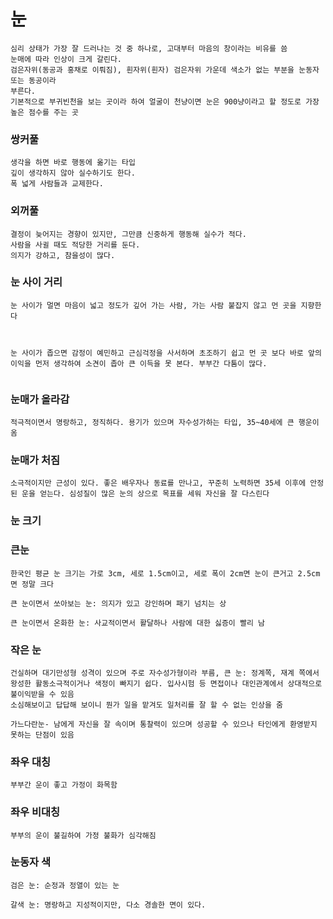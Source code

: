# 눈

```
심리 상태가 가장 잘 드러나는 것 중 하나로, 고대부터 마음의 창이라는 비유를 씀
눈매에 따라 인상이 크게 갈린다.
검은자위(동공과 홍채로 이뤄짐), 흰자위(흰자) 검은자위 가운데 색소가 없는 부분을 눈동자 또는 동공이라 
부른다.
기본적으로 부귀빈천을 보는 곳이라 하여 얼굴이 천냥이면 눈은 900냥이라고 할 정도로 가장 높은 점수를 주는 곳
```





### 쌍커풀

```
생각을 하면 바로 행동에 옮기는 타입 
깊이 생각하지 않아 실수하기도 한다. 
폭 넓게 사람들과 교제한다.
```



### 외꺼풀

```
결정이 늦어지는 경향이 있지만, 그만큼 신중하게 행동해 실수가 적다. 
사람을 사귈 때도 적당한 거리를 둔다. 
의지가 강하고, 참을성이 많다.
```





### 눈 사이 거리

```
눈 사이가 멀면 마음이 넓고 정도가 깊어 가는 사람, 가는 사람 붙잡지 않고 먼 곳을 지향한다



눈 사이가 좁으면 감정이 예민하고 근심걱정을 사서하며 초조하기 쉽고 먼 곳 보다 바로 앞의 이익을 먼저 생각하여 소견이 좁아 큰 이득을 못 본다. 부부간 다툼이 많다.


```



### 눈매가 올라감

```
적극적이면서 명랑하고, 정직하다. 용기가 있으며 자수성가하는 타입, 35~40세에 큰 행운이옴
```



### 눈매가 처짐

```
소극적이지만 근성이 있다. 좋은 배우자나 동료를 만나고, 꾸준히 노력하면 35세 이후에 안정된 운을 얻는다. 심성질이 많은 눈의 상으로 목표를 세워 자신을 잘 다스린다
```



### 눈 크기



### 큰눈

``` 눈 크기
한국인 평균 눈 크기는 가로 3cm, 세로 1.5cm이고, 세로 폭이 2cm면 눈이 큰거고 2.5cm면 정말 크다

큰 눈이면서 쏘아보는 눈: 의지가 있고 강인하며 패기 넘치는 상

큰 눈이면서 온화한 눈: 사교적이면서 활달하나 사람에 대한 싫증이 빨리 남
```

### 작은 눈

```
건실하며 대기만성형 성격이 있으며 주로 자수성가형이라 부름, 큰 눈: 정계쪽, 재계 쪽에서 왕성한 활동소극적이거나 색정이 빠지기 쉽다. 입사시험 등 면접이나 대인관계에서 상대적으로 불이익받을 수 있음
소심해보이고 답답해 보이니 뭔가 일을 맡겨도 일처리를 잘 할 수 없는 인상을 줌

가느다란눈- 남에게 자신을 잘 속이며 통찰력이 있으며 성공할 수 있으나 타인에게 환영받지 못하는 단점이 있음
```



### 좌우 대칭

```
부부간 운이 좋고 가정이 화목함
```



### 좌우 비대칭

```
부부의 운이 불길하여 가정 불화가 심각해짐
```



### 눈동자 색

```
검은 눈: 순정과 정열이 있는 눈

갈색 눈: 명랑하고 지성적이지만, 다소 경솔한 면이 있다.

```

